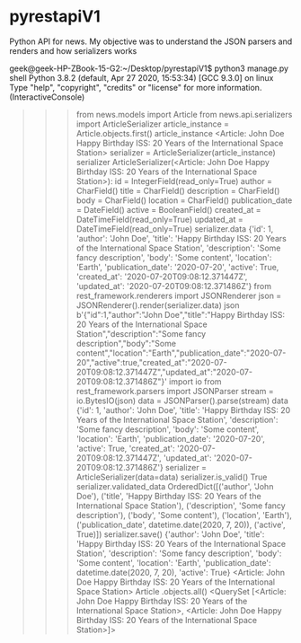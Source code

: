 # pyrestapiV1
Python API for news. My objective was to understand the JSON parsers and renders and how serializers works


geek@geek-HP-ZBook-15-G2:~/Desktop/pyrestapiV1$ python3 manage.py shell
Python 3.8.2 (default, Apr 27 2020, 15:53:34) 
[GCC 9.3.0] on linux
Type "help", "copyright", "credits" or "license" for more information.
(InteractiveConsole)

>>> from news.models import Article
>>> from news.api.serializers import ArticleSerializer
>>> article_instance = Article.objects.first()
>>> article_instance
<Article: John Doe Happy Birthday ISS: 20 Years of the International Space Station>
>>> serializer = ArticleSerializer(article_instance)
>>> serializer
ArticleSerializer(<Article: John Doe Happy Birthday ISS: 20 Years of the International Space Station>):
    id = IntegerField(read_only=True)
    author = CharField()
    title = CharField()
    description = CharField()
    body = CharField()
    location = CharField()
    publication_date = DateField()
    active = BooleanField()
    created_at = DateTimeField(read_only=True)
    updated_at = DateTimeField(read_only=True)
>>> serializer.data
{'id': 1, 'author': 'John Doe', 'title': 'Happy Birthday ISS: 20 Years of the International Space Station', 'description': 'Some fancy description', 'body': 'Some content', 'location': 'Earth', 'publication_date': '2020-07-20', 'active': True, 'created_at': '2020-07-20T09:08:12.371447Z', 'updated_at': '2020-07-20T09:08:12.371486Z'}
>>> from rest_framework.renderers import JSONRenderer
>>> json = JSONRenderer().render(serializer.data)
>>> json
b'{"id":1,"author":"John Doe","title":"Happy Birthday ISS: 20 Years of the International Space Station","description":"Some fancy description","body":"Some content","location":"Earth","publication_date":"2020-07-20","active":true,"created_at":"2020-07-20T09:08:12.371447Z","updated_at":"2020-07-20T09:08:12.371486Z"}'
>>> import io
>>> from rest_framework.parsers import JSONParser
>>> stream = io.BytesIO(json)
>>> data = JSONParser().parse(stream)
>>> data
{'id': 1, 'author': 'John Doe', 'title': 'Happy Birthday ISS: 20 Years of the International Space Station', 'description': 'Some fancy description', 'body': 'Some content', 'location': 'Earth', 'publication_date': '2020-07-20', 'active': True, 'created_at': '2020-07-20T09:08:12.371447Z', 'updated_at': '2020-07-20T09:08:12.371486Z'}
>>> serializer = ArticleSerializer(data=data)
>>> serializer.is_valid()
True
>>> serializer.validated_data
OrderedDict([('author', 'John Doe'), ('title', 'Happy Birthday ISS: 20 Years of the International Space Station'), ('description', 'Some fancy description'), ('body', 'Some content'), ('location', 'Earth'), ('publication_date', datetime.date(2020, 7, 20)), ('active', True)])
>>> serializer.save()
{'author': 'John Doe', 'title': 'Happy Birthday ISS: 20 Years of the International Space Station', 'description': 'Some fancy description', 'body': 'Some content', 'location': 'Earth', 'publication_date': datetime.date(2020, 7, 20), 'active': True}
<Article: John Doe Happy Birthday ISS: 20 Years of the International Space Station>
>>> Article .objects.all()
<QuerySet [<Article: John Doe Happy Birthday ISS: 20 Years of the International Space Station>, <Article: John Doe Happy Birthday ISS: 20 Years of the International Space Station>]>
>>> 
